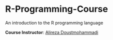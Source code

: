 # R-Programming-Course
An introduction to the R programming language
</br>

<b>Course Instructor</b>: <a href="https://github.com/AlirezaDoustmohammadi"  target="_blank"> Alireza Doustmohammadi </a>
